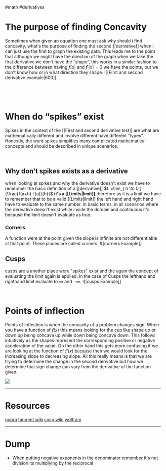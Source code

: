 #math #derivatives 


# The purpose of finding Concavity
Sometimes when given an equation one must ask why should i find concavity, what's the purpose of finding the second [[derivative]] when i can just use the first to graph the existing data. This leads me to the point that although we might have the direction of the graph when we take the first derivative we don't have the “shape”, this works in a similar fashion to the difference between having $f(x)$ and $f'(x)=0$ we have the points, but we don't know how or in what direction they shape.
![[First and second derivative example|600]]


&emsp;

&emsp;

# When do “spikes” exist 
Spikes in the context of the [[First and second derivative test]] are what are mathematically different and involve different have different “types”. Honestly, the word spikes simplifies many complicated mathematical concepts and should be described in unique scenarios.   


&emsp;
## Why don't spikes exists as a derivative
when looking at spikes and why the derivative doesn't exist we have to remember the basic definition of a [[derivative]] $L =\lim_{ h \to 0 } {\frac{f(a+h)-f(a)}{h}}$ **it's a [[Limits|limit]]** therefore as it is a limit we have to remember that to be a valid [[Limits|limit]] the left hand and right hand have to evaluate to the same number. In basic terms, in all scenarios where the derivative doesn't exist while inside the domain and continuous it's because the limit doesn't evaluate as true. 

### Corners 
A function were at the point given the slope is infinite are not differentiable at that point. These places are called corners. 
![[corners Example]]

## Cusps
cusps are a another place were "spikes" exist and the again the concept of evaluating the limit again is applied. In the case of Cusps the lefthand and righthand limit evaluate to $\infty$ and $-\infty$.
![[cusps Example]]

&emsp;
# Points of inflection 
Points of inflection is when the concavity of a problem changes sign. When you have a function of $f(x)$ this means looking for the cup like shape up or down up being concave up while down being concave down. This follows intuitively as the shapes represent the corresponding positive or negative acceleration of the value. On the other hand this gets more confusing if we are looking at the function of $f'(x)$ because then we would look for the increasing slope to decreasing slope. All this really means is that we are trying to determine the change in the second derivative but how we determine that sign change can vary from the derivative of the function given.

![](https://i.imgur.com/1B7EYjD.png)






---
# Resources 
[quora](https://www.quora.com/What-do-you-mean-by-derivative-does-not-exist-at-a-point#:~:text=If%20there%20is%20a%20discontinuity,the%20derivative%20does%20not%20exist.)
[tangent wiki](https://en.wikipedia.org/wiki/Tangent)
[cusp wiki](https://en.wikipedia.org/wiki/Cusp_(singularity))
[wolfram](https://www.wolframalpha.com/examples/mathematics/calculus-and-analysis/applications-of-calculus/cusps-and-corners/)

---
# Dump
- When putting negative exponents in the denominator remember it's not division its multiplying by the reciprocal

